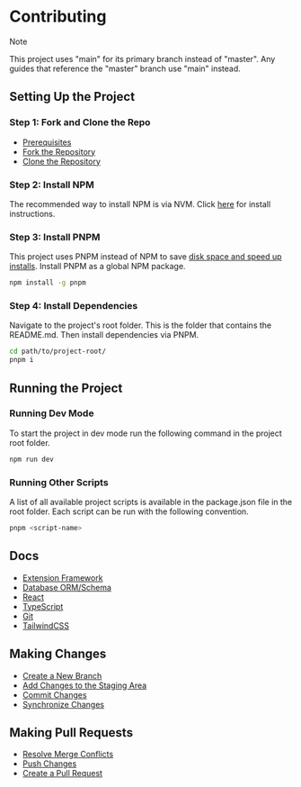 # Contributing

> [!NOTE]
> This project uses "main" for its primary branch instead of "master". Any guides that reference the "master" branch use "main" instead.

## Setting Up the Project

### Step 1: Fork and Clone the Repo

- [Prerequisites](https://www.freecodecamp.org/news/git-and-github-workflow-for-open-source/#heading-prerequisites)
- [Fork the Repository](https://www.freecodecamp.org/news/git-and-github-workflow-for-open-source/#heading-how-to-fork-a-repository)
- [Clone the Repository](https://www.freecodecamp.org/news/git-and-github-workflow-for-open-source/#heading-how-to-clone-a-repository)

### Step 2: Install NPM

The recommended way to install NPM is via NVM. Click [here](https://docs.npmjs.com/downloading-and-installing-node-js-and-npm#using-a-node-version-manager-to-install-nodejs-and-npm) for install instructions.

### Step 3: Install PNPM

This project uses PNPM instead of NPM to save [disk space and speed up installs](https://pnpm.io/motivation).
Install PNPM as a global NPM package.

```bash
npm install -g pnpm
```

### Step 4: Install Dependencies

Navigate to the project's root folder. This is the folder that contains the README.md. Then install dependencies via PNPM.

```bash
cd path/to/project-root/
pnpm i
```

## Running the Project

### Running Dev Mode

To start the project in dev mode run the following command in the project root folder.

```bash
npm run dev
```

### Running Other Scripts

A list of all available project scripts is available in the package.json file in the root folder. Each script can be run with the following convention.

```bash
pnpm <script-name>
```

## Docs

- [Extension Framework](https://wxt.dev/guide/introduction.html)
- [Database ORM/Schema](https://orm.drizzle.team/docs/overview)
- [React](https://react.dev/)
- [TypeScript](https://www.typescriptlang.org/docs/)
- [Git](https://git-scm.com/doc)
- [TailwindCSS](https://tailwindcss.com/)

## Making Changes

- [Create a New Branch](https://www.freecodecamp.org/news/git-and-github-workflow-for-open-source/#heading-how-to-create-a-new-branch)
- [Add Changes to the Staging Area](https://www.freecodecamp.org/news/git-and-github-workflow-for-open-source/#heading-how-to-add-changes-to-the-staging-area)
- [Commit Changes](https://www.freecodecamp.org/news/git-and-github-workflow-for-open-source/#heading-how-to-commit-changes)
- [Synchronize Changes](https://www.freecodecamp.org/news/git-and-github-workflow-for-open-source/#heading-how-to-synchronize-changes)

## Making Pull Requests

- [Resolve Merge Conflicts](https://www.freecodecamp.org/news/git-and-github-workflow-for-open-source/#heading-how-to-resolve-merge-conflicts)
- [Push Changes](https://www.freecodecamp.org/news/git-and-github-workflow-for-open-source/#heading-how-to-push-changes)
- [Create a Pull Request](https://www.freecodecamp.org/news/git-and-github-workflow-for-open-source/#heading-how-to-create-a-pull-request)
